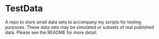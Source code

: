 # TestData
A repo to store small data sets to accompany my scripts for testing purposes. These data sets may be simulated or subsets of real published data. Please see the README for more detail.
